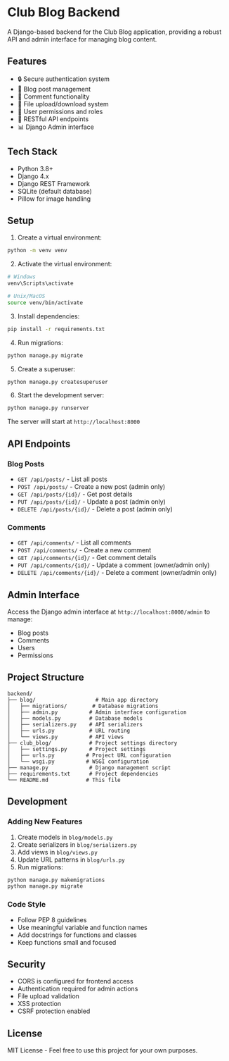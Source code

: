 # Club Blog Backend

A Django-based backend for the Club Blog application, providing a robust API and admin interface for managing blog content.

## Features

- 🔒 Secure authentication system
- 📝 Blog post management
- 💬 Comment functionality
- 📁 File upload/download system
- 👥 User permissions and roles
- 🎯 RESTful API endpoints
- 📊 Django Admin interface

## Tech Stack

- Python 3.8+
- Django 4.x
- Django REST Framework
- SQLite (default database)
- Pillow for image handling

## Setup

1. Create a virtual environment:
```bash
python -m venv venv
```

2. Activate the virtual environment:
```bash
# Windows
venv\Scripts\activate

# Unix/MacOS
source venv/bin/activate
```

3. Install dependencies:
```bash
pip install -r requirements.txt
```

4. Run migrations:
```bash
python manage.py migrate
```

5. Create a superuser:
```bash
python manage.py createsuperuser
```

6. Start the development server:
```bash
python manage.py runserver
```

The server will start at `http://localhost:8000`

## API Endpoints

### Blog Posts
- `GET /api/posts/` - List all posts
- `POST /api/posts/` - Create a new post (admin only)
- `GET /api/posts/{id}/` - Get post details
- `PUT /api/posts/{id}/` - Update a post (admin only)
- `DELETE /api/posts/{id}/` - Delete a post (admin only)

### Comments
- `GET /api/comments/` - List all comments
- `POST /api/comments/` - Create a new comment
- `GET /api/comments/{id}/` - Get comment details
- `PUT /api/comments/{id}/` - Update a comment (owner/admin only)
- `DELETE /api/comments/{id}/` - Delete a comment (owner/admin only)

## Admin Interface

Access the Django admin interface at `http://localhost:8000/admin` to manage:
- Blog posts
- Comments
- Users
- Permissions

## Project Structure

```
backend/
├── blog/                   # Main app directory
│   ├── migrations/        # Database migrations
│   ├── admin.py          # Admin interface configuration
│   ├── models.py         # Database models
│   ├── serializers.py    # API serializers
│   ├── urls.py           # URL routing
│   └── views.py          # API views
├── club_blog/            # Project settings directory
│   ├── settings.py       # Project settings
│   ├── urls.py          # Project URL configuration
│   └── wsgi.py          # WSGI configuration
├── manage.py             # Django management script
├── requirements.txt      # Project dependencies
└── README.md            # This file
```

## Development

### Adding New Features
1. Create models in `blog/models.py`
2. Create serializers in `blog/serializers.py`
3. Add views in `blog/views.py`
4. Update URL patterns in `blog/urls.py`
5. Run migrations:
```bash
python manage.py makemigrations
python manage.py migrate
```

### Code Style
- Follow PEP 8 guidelines
- Use meaningful variable and function names
- Add docstrings for functions and classes
- Keep functions small and focused

## Security

- CORS is configured for frontend access
- Authentication required for admin actions
- File upload validation
- XSS protection
- CSRF protection enabled

## License

MIT License - Feel free to use this project for your own purposes.

